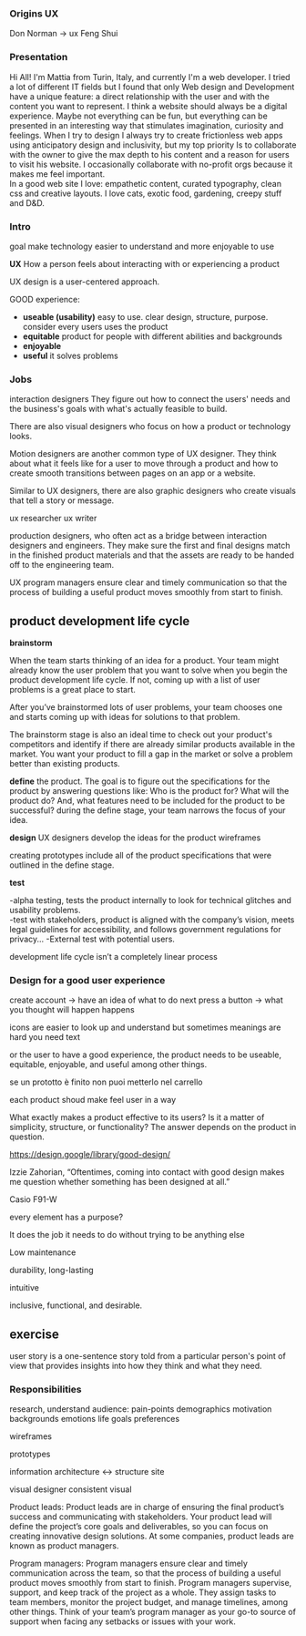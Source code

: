 ### Origins UX
Don Norman -> ux
Feng Shui

### Presentation

Hi All!
I'm Mattia from Turin, Italy, and currently I'm a web developer.
I tried a lot of different IT fields but I found that only Web design and Development have a unique feature: a direct relationship with the user and with the content you want to represent.
I think a website should always be a digital experience. Maybe not everything can be fun, but everything can be presented in an interesting way that stimulates imagination, curiosity and feelings. When I try to design I always try to create frictionless web apps using anticipatory design and inclusivity, but my top priority Is to collaborate with the owner to give the max depth to his content and a reason for users to visit his website. I occasionally collaborate with no-profit orgs because it makes me feel important.  
In a good web site I love: empathetic content, curated typography, clean css and creative layouts.
I love cats, exotic food, gardening, creepy stuff and D&D.


### Intro

goal make technology easier to understand and more enjoyable to use

**UX**
How a person feels about interacting with or experiencing a product

UX design is a user-centered approach.

GOOD experience:
- **useable (usability)** easy to use. clear design, structure, purpose.
consider every users uses the product
- **equitable** product for people with different abilities and backgrounds
- **enjoyable**
- **useful** it solves problems

### Jobs

interaction designers
They figure out how to connect the users' needs and the business's goals with what's actually feasible to build.

There are also visual designers who focus on how a product or technology looks.

Motion designers are another common type of UX designer. They think about what it feels like for a user to move through a product and how to create smooth transitions between pages on an app or a website.

Similar to UX designers, there are also graphic designers who create visuals that tell a story or message.

ux researcher
ux writer

production designers, who often act as a bridge between interaction designers and engineers. They make sure the first and final designs match in the finished product materials and that the assets are ready to be handed off to the engineering team.

UX program managers ensure clear and timely communication so that the process of building a useful product moves smoothly from start to finish.

## product development life cycle
**brainstorm**

When the team starts thinking of an idea for a product. Your team might already know the user problem that you want to solve when you begin the product development life cycle. If not, coming up with a list of user problems is a great place to start.

After you’ve brainstormed lots of user problems, your team chooses one and starts coming up with ideas for solutions to that problem.

The brainstorm stage is also an ideal time to check out your product's competitors and identify if there are already similar products available in the market. You want your product to fill a gap in the market or solve a problem better than existing products.

**define**
the product. The goal is to figure out the specifications for the product by answering questions like: Who is the product for? What will the product do? And, what features need to be included for the product to be successful?
during the define stage, your team narrows the focus of your idea.

**design**
UX designers develop the ideas for the product wireframes

creating prototypes
 include all of the product specifications that were outlined in the define stage.

 **test**

-alpha testing, tests the product internally to look for technical glitches and usability problems.  
-test with stakeholders, product is aligned with the company’s vision, meets legal guidelines for accessibility, and follows government regulations for privacy...
-External test with potential users.

development life cycle isn’t a completely linear process


### Design for a good user experience

create account -> have an idea of what to do next
press a button -> what you thought will happen happens


icons are easier to look up and understand
but sometimes meanings are hard you need text

or the user to have a good experience, the product needs to be useable, equitable, enjoyable, and useful among other things.

se un prototto è finito non puoi metterlo nel carrello

each product shoud make feel user in a way

What exactly makes a product effective to its users? Is it a matter of simplicity, structure, or functionality? The answer depends on the product in question.

https://design.google/library/good-design/

Izzie Zahorian, “Oftentimes, coming into contact with good design makes me question whether something has been designed at all.”

Casio F91-W

every element has a purpose?

It does the job it needs to do without trying to be anything else

Low maintenance

durability, long-lasting

intuitive

inclusive, functional, and desirable.


## exercise

 user story is a one-sentence story told from a particular person's point of view that provides insights into how they think and what they need.

 ### Responsibilities
 research, understand audience:
 pain-points
 demographics
 motivation
 backgrounds
 emotions
 life goals
preferences


wireframes

prototypes

information architecture <-> structure site

visual designer
consistent visual

Product leads: Product leads are in charge of ensuring the final product’s success and communicating with stakeholders. Your product lead will define the project’s core goals and deliverables, so you can focus on creating innovative design solutions. At some companies, product leads are known as product managers.

Program managers: Program managers ensure clear and timely communication across the team, so that the process of building a useful product moves smoothly from start to finish. Program managers supervise, support, and keep track of the project as a whole. They assign tasks to team members, monitor the project budget, and manage timelines, among other things. Think of your team’s program manager as your go-to source of support when facing any setbacks or issues with your work.
